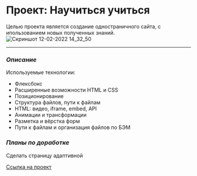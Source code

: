 # Проект: Научиться учиться

Целью проекта является создание одностраничного сайта, с ипользованием новых полученных знаний.
![Скриншот 12-02-2022 14_32_50](https://user-images.githubusercontent.com/98219303/153709607-125ebf15-6225-4013-84da-d66fe20895b9.jpg)

--------
### *Описание*
Используемые технологии:
* Флексбокс
* Расширенные возможности HTML и CSS
* Позиционирование
* Структура файлов, пути к файлам
* HTML: видео, iframe, embed, API
* Анимации и трансформации
* Разметка и вёрстка форм
* Пути к файлам и организация файлов по БЭМ

### *Планы по доработке*
Cделать страницу адаптивной

[Ссылка на проект](https://nmaksg.github.io/mesto)

